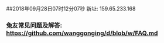 ##2018年09月28日07时12分07秒 新址: 159.65.233.168
### 兔友常见问题及解答: https://github.com/wanggonging/d/blob/w/FAQ.md
